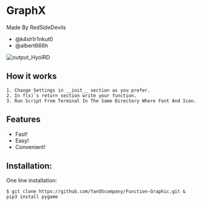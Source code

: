 # GraphX
Made By RedSideDevils 
- @k4sh1r1nkut0
- @albert666h

![output_HyoIRD](https://i.imgur.com/Me4VhOM.gif)

## How it works
```
1. Change Settings in __init__ section as you prefer.
2. In f(x)`s return section write your function.
3. Run Script From Terminal In The Same Directory Where Font And Icon.
```
## Features
- Fast!
- Easy!
- Convenient!

## Installation:

One line installation:
```
$ git clone https://github.com/YanOScompany/Function-Graphic.git & pip3 install pygame
```

